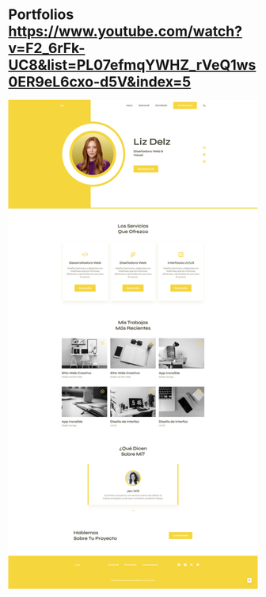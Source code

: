# Portfolios https://www.youtube.com/watch?v=F2_6rFk-UC8&list=PL07efmqYWHZ_rVeQ1ws0ER9eL6cxo-d5V&index=5
<p align="center">
  <img src="preview.png" alt="preview del proyecto"  width="1600">
</p>
